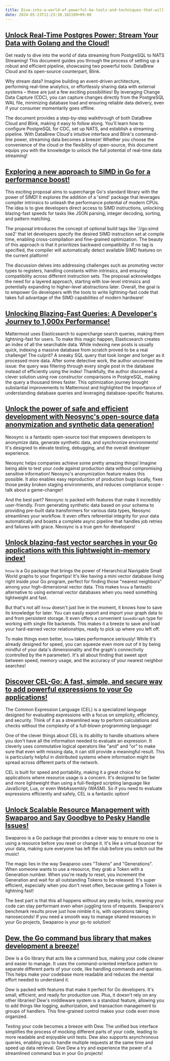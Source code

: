 ```yaml
---
title: Dive-into-a-world-of-powerful-Go-tools-and-techniques-that-will-turbocharge-your-projects-
date: 2024-05-23T11:23:10.102109+09:00
---
```


## [Unlock Real-Time Postgres Power: Stream Your Data with Golang and the Cloud!](https://scribe.rip/building-postgresql-to-nats-streaming-with-golang-and-cloud-e0cbd48b2ff8)

Get ready to dive into the world of data streaming from PostgreSQL to NATS Streaming! This document guides you through the process of setting up a robust and efficient pipeline, showcasing two powerful tools: DataBrew Cloud and its open-source counterpart, Blink.

Why stream data? Imagine building an event-driven architecture, performing real-time analytics, or effortlessly sharing data with external systems – these are just a few exciting possibilities! By leveraging Change Data Capture (CDC), you can capture changes directly from the PostgreSQL WAL file, minimizing database load and ensuring reliable data delivery, even if your consumer momentarily goes offline.

The document provides a step-by-step walkthrough of both DataBrew Cloud and Blink, making it easy to follow along. You'll learn how to configure PostgreSQL for CDC, set up NATS, and establish a streaming pipeline. With DataBrew Cloud's intuitive interface and Blink's command-line power, streaming data becomes a breeze! Whether you choose the convenience of the cloud or the flexibility of open-source, this document equips you with the knowledge to unlock the full potential of real-time data streaming!

## [Exploring a new approach to SIMD in Go for a performance boost!](https://github.com/golang/go/issues/67520)

This exciting proposal aims to supercharge Go's standard library with the power of SIMD! It explores the addition of a 'simd' package that leverages compiler intrinsics to unleash the performance potential of modern CPUs. The idea is to give developers direct access to SIMD instructions, unlocking blazing-fast speeds for tasks like JSON parsing, integer decoding, sorting, and pattern matching.

The proposal introduces the concept of optional build tags like '//go:simd sse2' that let developers specify the desired SIMD instruction set at compile time, enabling cross-compilation and fine-grained optimization. The beauty of this approach is that it prioritizes backward compatibility. If no tag is specified, the compiler will automatically detect available SIMD features on the current platform!

The discussion delves into addressing challenges such as promoting vector types to registers, handling constants within intrinsics, and ensuring compatibility across different instruction sets. The proposal acknowledges the need for a layered approach, starting with low-level intrinsics and potentially expanding to higher-level abstractions later. Overall, the goal is to empower Go developers with the tools to write lightning-fast code that takes full advantage of the SIMD capabilities of modern hardware!

## [Unlocking Blazing-Fast Queries: A Developer's Journey to 1,000x Performance!](https://mattermost.com/blog/making-a-postgres-query-1000-times-faster)

Mattermost uses Elasticsearch to supercharge search queries, making them lightning-fast for users. To make this magic happen, Elasticsearch creates an index of all the searchable data. While indexing new posts is usually quick, indexing a massive database from scratch proved to be a real challenge! The culprit? A sneaky SQL query that took longer and longer as it processed more data.  After some detective work, the author uncovered the issue: the query was filtering through every single post in the database instead of efficiently using the index! Thankfully, the author discovered a clever solution using row constructor comparisons in PostgreSQL, making the query a thousand times faster. This optimization journey brought substantial improvements to Mattermost and highlighted the importance of understanding database queries and leveraging database-specific features.

## [Unlock the power of safe and efficient development with Neosync's open-source data anonymization and synthetic data generation!](https://github.com/nucleuscloud/neosync)

Neosync is a fantastic open-source tool that empowers developers to anonymize data, generate synthetic data, and synchronize environments! It's designed to elevate testing, debugging, and the overall developer experience.

Neosync helps companies achieve some pretty amazing things! Imagine being able to test your code against production data without compromising sensitive information! Neosync's anonymization feature makes this possible. It also enables easy reproduction of production bugs locally, fixes those pesky broken staging environments, and reduces compliance scope - talk about a game-changer!

And the best part? Neosync is packed with features that make it incredibly user-friendly. From generating synthetic data based on your schema to providing pre-built data transformers for various data types, Neosync streamlines your workflow. It even offers referential integrity for your data automatically and boasts a complete async pipeline that handles job retries and failures with grace. Neosync is a true gem for developers!

## [Unlock blazing-fast vector searches in your Go applications with this lightweight in-memory index!](https://github.com/coder/hnsw)

`hnsw` is a Go package that brings the power of Hierarchical Navigable Small World graphs to your fingertips! It's like having a mini vector database living right inside your Go program, perfect for finding those "nearest neighbors" among your high-dimensional vector data. This makes `hnsw` a fantastic alternative to using external vector databases when you need something lightweight and fast.

But that's not all! `hnsw` doesn't just live in the moment, it knows how to save its knowledge for later. You can easily export and import your graph data to and from persistent storage. It even offers a convenient `SavedGraph` type for working with single file backends.  This makes it a breeze to save and load your hard-earned vector relationships, ready to pick up where you left off.

To make things even better, `hnsw` takes performance seriously! While it's already designed for speed, you can squeeze even more out of it by being mindful of your data's dimensionality and the graph's connectivity (controlled by the `M` parameter). It's all about finding that sweet spot between speed, memory usage, and the accuracy of your nearest neighbor searches!

## [Discover CEL-Go: A fast, simple, and secure way to add powerful expressions to your Go applications!](https://github.com/google/cel-go)

The Common Expression Language (CEL) is a specialized language designed for evaluating expressions with a focus on simplicity, efficiency, and security. Think of it as a streamlined way to perform calculations and checks without the complexity of a full-blown programming language!

One of the clever things about CEL is its ability to handle situations where you don't have all the information needed to evaluate an expression. It cleverly uses commutative logical operators like "and" and "or" to make sure that even with missing data, it can still provide a meaningful result.  This is particularly helpful in distributed systems where information might be spread across different parts of the network.

CEL is built for speed and portability, making it a great choice for applications where resource usage is a concern. It's designed to be faster and more lightweight than using a full-fledged scripting language like JavaScript, Lua, or even WebAssembly (WASM). So if you need to evaluate expressions efficiently and safely, CEL is a fantastic option!

## [Unlock Scalable Resource Management with Swaparoo and Say Goodbye to Pesky Handle Issues!](https://github.com/zeebo/swaparoo)

Swaparoo is a Go package that provides a clever way to ensure no one is using a resource before you reset or change it. It's like a virtual bouncer for your data, making sure everyone has left the club before you switch out the music!

The magic lies in the way Swaparoo uses "Tokens" and "Generations".  When someone wants to use a resource, they grab a Token with a Generation number.  When you're ready to reset, you increment the Generation and wait for all outstanding Tokens to be released. It's super efficient, especially when you don't reset often, because getting a Token is lightning fast!

The best part is that this all happens without any pesky locks, meaning your code can stay performant even when juggling tons of requests.  Swaparoo's benchmark results prove just how nimble it is, with operations taking nanoseconds! If you need a smooth way to manage shared resources in your Go projects, Swaparoo is your go-to solution!

## [Dew, the Go command bus library that makes development a breeze!](https://github.com/go-dew/dew)

Dew is a Go library that acts like a command bus, making your code cleaner and easier to manage. It uses the command-oriented interface pattern to separate different parts of your code, like handling commands and queries.  This helps make your codebase more readable and reduces the mental effort needed to understand it.

Dew is packed with features that make it perfect for Go developers. It's small, efficient, and ready for production use.  Plus, it doesn't rely on any other libraries! Dew's middleware system is a standout feature, allowing you to add things like logging, authorization, and transaction management to groups of handlers. This fine-grained control makes your code even more organized.

Testing your code becomes a breeze with Dew. The unified bus interface simplifies the process of mocking different parts of your code, leading to more readable and enjoyable unit tests. Dew also supports asynchronous queries, enabling you to handle multiple requests at the same time and speed up data retrieval. Give Dew a try and experience the power of a streamlined command bus in your Go projects!
